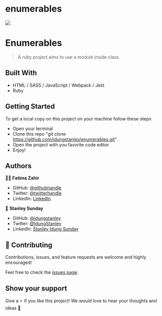 # enumerables

![](https://img.shields.io/badge/enumerables-blueviolet)

# Enumerables

>A ruby project aims to use a module inside  class. 

## Built With

- HTML / SASS / JavaScript / Webpack / Jest
- Ruby

## Getting Started

To get a local copy on this project on your machine follow these steps
- Open your terminal
- Clone this repo "git clone https://github.com/idungstanley/enumerables.git"
- Open the project with you favorite code editor
- Enjoy!

## Authors

👤👤 **Fatima Zahir**

- GitHub: [@githubhandle](https://github.com/Fatima-hub333)
- Twitter: [@twitterhandle](https://twitter.com/Fatima_developr)
- LinkedIn: [LinkedIn](https://www.linkedin.com/in/fatimaa-zahir/)

👤 **Stanley Sunday**

- GitHub: [@idungstanley](https://github.com/idungstanley)
- Twitter: [@IdungStanley](https://twitter.com/IdungStanley)
- LinkedIn: [Stanley Idung Sunday](https://www.linkedin.com/in/sundaystanley56/)


## 🤝 Contributing

Contributions, issues, and feature requests are welcome and highly encouraged!


Feel free to check the [issues page](https://github.com/idungstanley/morse_code/issues).

## Show your support

Give a ⭐️ if you like this project!
We would love to hear your thoughts and ideas 🖤